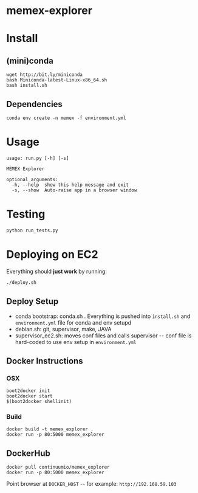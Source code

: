memex-explorer
============

# Install

## (mini)conda
```
wget http://bit.ly/miniconda
bash Miniconda-latest-Linux-x86_64.sh
bash install.sh
```

## Dependencies
```
conda env create -n memex -f environment.yml
```

# Usage
 
```
usage: run.py [-h] [-s]

MEMEX Explorer

optional arguments:
  -h, --help  show this help message and exit
  -s, --show  Auto-raise app in a browser window
```
# Testing

`python run_tests.py`


# Deploying on EC2

Everything should **just work** by running:

```bash
./deploy.sh
```

## Deploy Setup

 - conda bootstrap: conda.sh .  Everything is pushed into `install.sh` and `environment.yml` file for conda and env setupd
 - debian.sh: git, supervisor, make, JAVA
 - supervisor_ec2.sh: moves conf files and calls supervisor -- conf file is hard-coded to use env setup in `environment.yml` 

## Docker Instructions

### OSX
```
boot2docker init
boot2docker start
$(boot2docker shellinit)
```

### Build
```
docker build -t memex_explorer .
docker run -p 80:5000 memex_explorer
```

## DockerHub

```
docker pull continuumio/memex_explorer
docker run -p 80:5000 memex_explorer

```

Point browser at `DOCKER_HOST` -- for example: `http://192.168.59.103`
